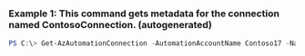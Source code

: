 ### Example 1: This command gets metadata for the connection named ContosoConnection. (autogenerated)
```powershell
PS C:\> Get-AzAutomationConnection -AutomationAccountName Contoso17 -Name ContosoConnection -ResourceGroupName ResourceGroup01
```

